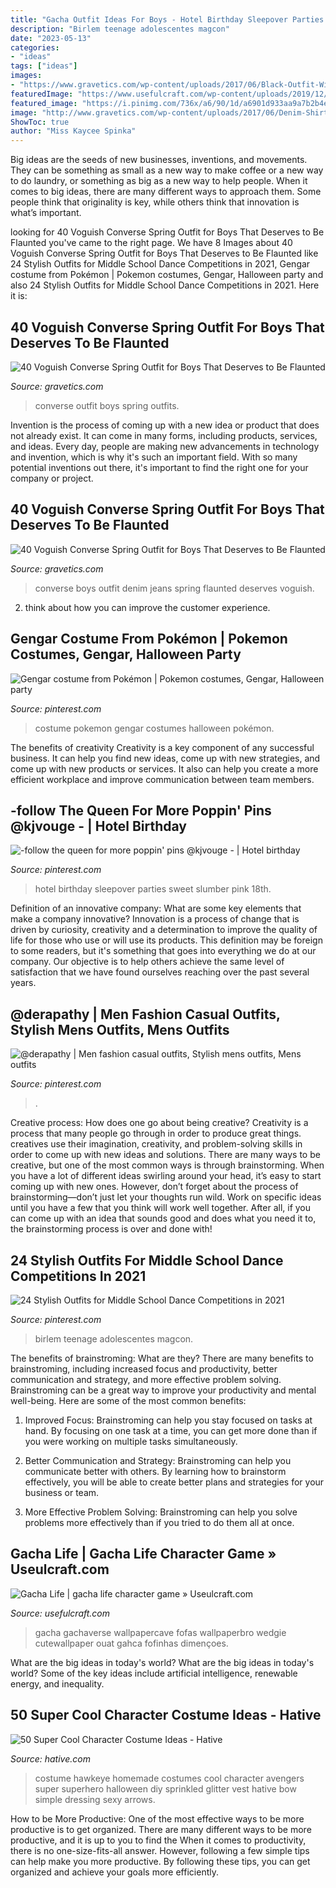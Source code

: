 ```yaml
---
title: "Gacha Outfit Ideas For Boys - Hotel Birthday Sleepover Parties Sweet Slumber Pink 18th"
description: "Birlem teenage adolescentes magcon"
date: "2023-05-13"
categories:
- "ideas"
tags: ["ideas"]
images:
- "https://www.gravetics.com/wp-content/uploads/2017/06/Black-Outfit-With-White-Converse.jpg"
featuredImage: "https://www.usefulcraft.com/wp-content/uploads/2019/12/gacha-life-22.jpg"
featured_image: "https://i.pinimg.com/736x/a6/90/1d/a6901d933aa9a7b2b4e35e624c464c1f.jpg"
image: "http://www.gravetics.com/wp-content/uploads/2017/06/Denim-Shirt-With-Jeans-And-White-Converse.jpg"
ShowToc: true
author: "Miss Kaycee Spinka"
---
```



Big ideas are the seeds of new businesses, inventions, and movements. They can be something as small as a new way to make coffee or a new way to do laundry, or something as big as a new way to help people. When it comes to big ideas, there are many different ways to approach them. Some people think that originality is key, while others think that innovation is what’s important.

	

		
looking for 40 Voguish Converse Spring Outfit for Boys That Deserves to Be Flaunted you've came to the right page. We have 8 Images about 40 Voguish Converse Spring Outfit for Boys That Deserves to Be Flaunted like 24 Stylish Outfits for Middle School Dance Competitions in 2021, Gengar costume from Pokémon | Pokemon costumes, Gengar, Halloween party and also 24 Stylish Outfits for Middle School Dance Competitions in 2021. Here it is:
		
    
## 40 Voguish Converse Spring Outfit For Boys That Deserves To Be Flaunted

<img loading=lazy src="https://www.gravetics.com/wp-content/uploads/2017/06/Black-Outfit-With-White-Converse.jpg" onerror="this.onerror=null;this.src='https://tse4.mm.bing.net/th?id=OIP.AJJv_Pu7oWYFk1Ql7HuCeQHaNJ&amp;pid=15.1';" alt="40 Voguish Converse Spring Outfit for Boys That Deserves to Be Flaunted">

_Source: gravetics.com_

>converse outfit boys spring outfits. 

	

Invention is the process of coming up with a new idea or product that does not already exist. It can come in many forms, including products, services, and ideas. Every day, people are making new advancements in technology and invention, which is why it's such an important field. With so many potential inventions out there, it's important to find the right one for your company or project.

    
## 40 Voguish Converse Spring Outfit For Boys That Deserves To Be Flaunted

<img loading=lazy src="http://www.gravetics.com/wp-content/uploads/2017/06/Denim-Shirt-With-Jeans-And-White-Converse.jpg" onerror="this.onerror=null;this.src='https://tse1.mm.bing.net/th?id=OIP.x32tb4-i_EtrUrCRvh9iaQHaIO&amp;pid=15.1';" alt="40 Voguish Converse Spring Outfit for Boys That Deserves to Be Flaunted">

_Source: gravetics.com_

>converse boys outfit denim jeans spring flaunted deserves voguish. 

	

2. think about how you can improve the customer experience.

    
## Gengar Costume From Pokémon | Pokemon Costumes, Gengar, Halloween Party

<img loading=lazy src="https://i.pinimg.com/736x/9d/81/22/9d8122dff9a7f869d8577b61067f6821--costume-ideas.jpg" onerror="this.onerror=null;this.src='https://tse1.mm.bing.net/th?id=OIP.eJ5rwq6R0fiQoROIMkAKbQHaJ3&amp;pid=15.1';" alt="Gengar costume from Pokémon | Pokemon costumes, Gengar, Halloween party">

_Source: pinterest.com_

>costume pokemon gengar costumes halloween pokémon. 

	

The benefits of creativity
Creativity is a key component of any successful business. It can help you find new ideas, come up with new strategies, and come up with new products or services. It also can help you create a more efficient workplace and improve communication between team members.

    
## -follow The Queen For More Poppin&#039; Pins @kjvouge ️- | Hotel Birthday

<img loading=lazy src="https://i.pinimg.com/736x/06/62/9c/06629c2be29835925a95b51871d11d9b--sweet--hotel-party-hotel-sleepover-party.jpg" onerror="this.onerror=null;this.src='https://tse4.mm.bing.net/th?id=OIP.LlOEhAl0u4VzFsni6hlyqgHaNK&amp;pid=15.1';" alt="-follow the queen for more poppin&#039; pins @kjvouge ️- | Hotel birthday">

_Source: pinterest.com_

>hotel birthday sleepover parties sweet slumber pink 18th. 

	

Definition of an innovative company: What are some key elements that make a company innovative?
Innovation is a process of change that is driven by curiosity, creativity and a determination to improve the quality of life for those who use or will use its products. This definition may be foreign to some readers, but it's something that goes into everything we do at our company. Our objective is to help others achieve the same level of satisfaction that we have found ourselves reaching over the past several years.

    
## @derapathy | Men Fashion Casual Outfits, Stylish Mens Outfits, Mens Outfits

<img loading=lazy src="https://i.pinimg.com/736x/6e/47/0b/6e470b1cb7b0cb3f27357e4d6c618ed8.jpg" onerror="this.onerror=null;this.src='https://tse3.mm.bing.net/th?id=OIP.iYiEbobXOVFKB_VqJlp1bAHaNL&amp;pid=15.1';" alt="@derapathy | Men fashion casual outfits, Stylish mens outfits, Mens outfits">

_Source: pinterest.com_

>. 

	

Creative process: How does one go about being creative?
Creativity is a process that many people go through in order to produce great things. creatives use their imagination, creativity, and problem-solving skills in order to come up with new ideas and solutions. There are many ways to be creative, but one of the most common ways is through brainstorming. When you have a lot of different ideas swirling around your head, it’s easy to start coming up with new ones. However, don’t forget about the process of brainstorming—don’t just let your thoughts run wild. Work on specific ideas until you have a few that you think will work well together. After all, if you can come up with an idea that sounds good and does what you need it to, the brainstorming process is over and done with!

    
## 24 Stylish Outfits For Middle School Dance Competitions In 2021

<img loading=lazy src="https://i.pinimg.com/736x/a6/90/1d/a6901d933aa9a7b2b4e35e624c464c1f.jpg" onerror="this.onerror=null;this.src='https://tse2.mm.bing.net/th?id=OIP.M9xicrytToQ8EFFRR-rgcAHaLH&amp;pid=15.1';" alt="24 Stylish Outfits for Middle School Dance Competitions in 2021">

_Source: pinterest.com_

>birlem teenage adolescentes magcon. 

	

The benefits of brainstroming: What are they?
There are many benefits to brainstroming, including increased focus and productivity, better communication and strategy, and more effective problem solving. Brainstroming can be a great way to improve your productivity and mental well-being. Here are some of the most common benefits: 
1. Improved Focus: Brainstroming can help you stay focused on tasks at hand. By focusing on one task at a time, you can get more done than if you were working on multiple tasks simultaneously. 

2. Better Communication and Strategy: Brainstroming can help you communicate better with others. By learning how to brainstorm effectively, you will be able to create better plans and strategies for your business or team. 

3. More Effective Problem Solving: Brainstroming can help you solve problems more effectively than if you tried to do them all at once.

    
## Gacha Life | Gacha Life Character Game » Useulcraft.com

<img loading=lazy src="https://www.usefulcraft.com/wp-content/uploads/2019/12/gacha-life-22.jpg" onerror="this.onerror=null;this.src='https://tse1.mm.bing.net/th?id=OIP.oLAVfAJm-RjDVYFMInPrIAHaFj&amp;pid=15.1';" alt="Gacha Life | gacha life character game » Useulcraft.com">

_Source: usefulcraft.com_

>gacha gachaverse wallpapercave fofas wallpaperbro wedgie cutewallpaper ouat gahca fofinhas dimençoes. 

	

What are the big ideas in today's world?
What are the big ideas in today's world? 
Some of the key ideas include artificial intelligence, renewable energy, and inequality.

    
## 50 Super Cool Character Costume Ideas - Hative

<img loading=lazy src="https://hative.com/wp-content/uploads/2014/10/super-cool-costume-ideas/10-homemade-hawkeye-costume.jpg" onerror="this.onerror=null;this.src='https://tse3.mm.bing.net/th?id=OIP.qDukFPy1sEzK_sTSee0YMwHaLG&amp;pid=15.1';" alt="50 Super Cool Character Costume Ideas - Hative">

_Source: hative.com_

>costume hawkeye homemade costumes cool character avengers super superhero halloween diy sprinkled glitter vest hative bow simple dressing sexy arrows. 

	

How to be More Productive: One of the most effective ways to be more productive is to get organized. There are many different ways to be more productive, and it is up to you to find the
When it comes to productivity, there is no one-size-fits-all answer. However, following a few simple tips can help make you more productive. By following these tips, you can get organized and achieve your goals more efficiently.

